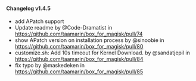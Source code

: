 #### Changelog v1.4.5

+ add APatch support
+ Update readme by @Code-Dramatist in https://github.com/taamarin/box_for_magisk/pull/74
+ show APatch version on installation process by @sinoobie in https://github.com/taamarin/box_for_magisk/pull/80
+ customize.sh: Add 10s timeout for Kernel Download. by @sandatjepil in https://github.com/taamarin/box_for_magisk/pull/84
+ fix typo by @maskedeken in https://github.com/taamarin/box_for_magisk/pull/85